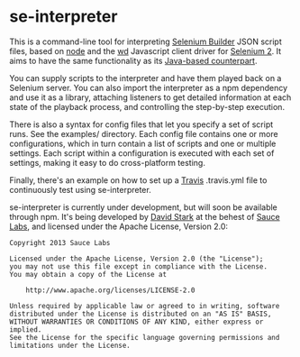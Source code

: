 se-interpreter
==============

This is a command-line tool for interpreting [Selenium Builder](http://www.sebuilder.com) JSON script files, based on [node](http://nodejs.org/) and the [wd](https://github.com/admc/wd) Javascript client driver for [Selenium 2](http://seleniumhq.org/). It aims to have the same functionality as its [Java-based counterpart](https://github.com/sebuilder/se-builder/wiki/Se-Interpreter).

You can supply scripts to the interpreter and have them played back on a Selenium server. You can also import the interpreter as a npm dependency and use it as a library, attaching listeners to get detailed information at each state of the playback process, and controlling the step-by-step execution.

There is also a syntax for config files that let you specify a set of script runs. See the examples/ directory. Each config file contains one or more configurations, which in turn contain a list of scripts and one or multiple settings. Each script within a configuration is executed with each set of settings, making it easy to do cross-platform testing.

Finally, there's an example on how to set up a [Travis](https://travis-ci.org/) .travis.yml file to continuously test using se-interpreter.

se-interpreter is currently under development, but will soon be available through npm. It's being developed by [David Stark](mailto:david.stark@zarkonnen.com) at the behest of [Sauce Labs](http://saucelabs.com/), and licensed under the Apache License, Version 2.0:

    Copyright 2013 Sauce Labs

    Licensed under the Apache License, Version 2.0 (the "License");
    you may not use this file except in compliance with the License.
    You may obtain a copy of the License at

        http://www.apache.org/licenses/LICENSE-2.0

    Unless required by applicable law or agreed to in writing, software
    distributed under the License is distributed on an "AS IS" BASIS,
    WITHOUT WARRANTIES OR CONDITIONS OF ANY KIND, either express or implied.
    See the License for the specific language governing permissions and
    limitations under the License.